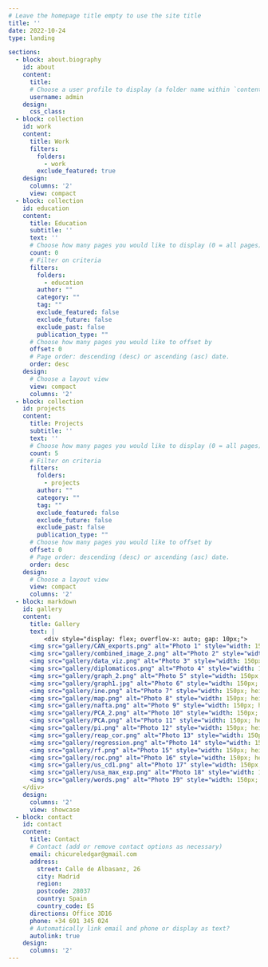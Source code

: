 ```yaml
---
# Leave the homepage title empty to use the site title
title: ''
date: 2022-10-24
type: landing

sections:
  - block: about.biography
    id: about
    content:
      title: 
      # Choose a user profile to display (a folder name within `content/authors/`)
      username: admin
    design:
      css_class: 
  - block: collection
    id: work
    content:
      title: Work
      filters:
        folders:
          - work
        exclude_featured: true
    design:
      columns: '2'
      view: compact
  - block: collection
    id: education
    content:
      title: Education
      subtitle: ''
      text: ''
      # Choose how many pages you would like to display (0 = all pages)
      count: 0
      # Filter on criteria
      filters:
        folders:
          - education
        author: ""
        category: ""
        tag: ""
        exclude_featured: false
        exclude_future: false
        exclude_past: false
        publication_type: ""
      # Choose how many pages you would like to offset by
      offset: 0
      # Page order: descending (desc) or ascending (asc) date.
      order: desc
    design:
      # Choose a layout view
      view: compact
      columns: '2'  
  - block: collection
    id: projects
    content:
      title: Projects
      subtitle: ''
      text: ''
      # Choose how many pages you would like to display (0 = all pages)
      count: 5
      # Filter on criteria
      filters:
        folders:
          - projects
        author: ""
        category: ""
        tag: ""
        exclude_featured: false
        exclude_future: false
        exclude_past: false
        publication_type: ""
      # Choose how many pages you would like to offset by
      offset: 0
      # Page order: descending (desc) or ascending (asc) date.
      order: desc
    design:
      # Choose a layout view
      view: compact
      columns: '2'
  - block: markdown
    id: gallery
    content:
      title: Gallery
      text: |
          <div style="display: flex; overflow-x: auto; gap: 10px;">
      <img src="gallery/CAN_exports.png" alt="Photo 1" style="width: 150px; height: auto;">
      <img src="gallery/combined_image_2.png" alt="Photo 2" style="width: 150px; height: auto;">
      <img src="gallery/data_viz.png" alt="Photo 3" style="width: 150px; height: auto;">
      <img src="gallery/diplomaticos.png" alt="Photo 4" style="width: 150px; height: auto;">
      <img src="gallery/graph_2.png" alt="Photo 5" style="width: 150px; height: auto;">
      <img src="gallery/graph1.jpg" alt="Photo 6" style="width: 150px; height: auto;">
      <img src="gallery/ine.png" alt="Photo 7" style="width: 150px; height: auto;">
      <img src="gallery/map.png" alt="Photo 8" style="width: 150px; height: auto;">
      <img src="gallery/nafta.png" alt="Photo 9" style="width: 150px; height: auto;">
      <img src="gallery/PCA_2.png" alt="Photo 10" style="width: 150px; height: auto;">
      <img src="gallery/PCA.png" alt="Photo 11" style="width: 150px; height: auto;">
      <img src="gallery/pi.png" alt="Photo 12" style="width: 150px; height: auto;">
      <img src="gallery/reap_cor.png" alt="Photo 13" style="width: 150px; height: auto;">
      <img src="gallery/regression.png" alt="Photo 14" style="width: 150px; height: auto;">
      <img src="gallery/rf.png" alt="Photo 15" style="width: 150px; height: auto;">
      <img src="gallery/roc.png" alt="Photo 16" style="width: 150px; height: auto;">
      <img src="gallery/us_cd1.png" alt="Photo 17" style="width: 150px; height: auto;">
      <img src="gallery/usa_max_exp.png" alt="Photo 18" style="width: 150px; height: auto;">
      <img src="gallery/words.png" alt="Photo 19" style="width: 150px; height: auto;">
    </div>
    design:
      columns: '2'
      view: showcase
  - block: contact
    id: contact
    content:
      title: Contact
      # Contact (add or remove contact options as necessary)
      email: chicureledgar@gmail.com
      address:
        street: Calle de Albasanz, 26
        city: Madrid
        region: 
        postcode: 28037
        country: Spain
        country_code: ES
      directions: Office 3D16
      phone: +34 691 345 024
      # Automatically link email and phone or display as text?
      autolink: true
    design:
      columns: '2'
---
```

